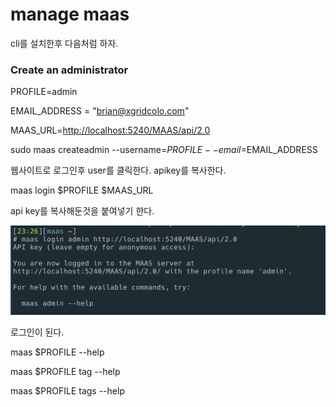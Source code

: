# manage maas

cli를 설치한후 다음처럼 하자.

### Create an administrator <a id="heading--create-an-administrator"></a>

PROFILE=admin

EMAIL\_ADDRESS = "brian@xgridcolo.com"

MAAS\_URL=[http://localhost:5240/MAAS/api/2.0](http://localhost:5240/MAAS/api/2.0)

sudo maas createadmin --username=$PROFILE --email=$EMAIL\_ADDRESS

웹사이트로 로그인후 user를 클릭한다. apikey를 복사한다.

maas login $PROFILE $MAAS\_URL

api key를 복사해둔것을 붙여넣기 한다.

![](../.gitbook/assets/image.png)

로그인이 된다.

maas $PROFILE --help

maas $PROFILE tag --help

maas $PROFILE tags --help





